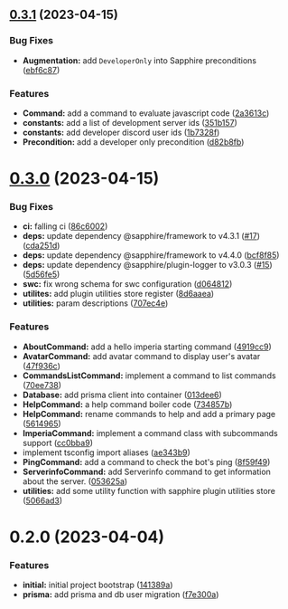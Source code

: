 

## [0.3.1](https://github.com/aeviterna/imperia/compare/0.3.0...0.3.1) (2023-04-15)


### Bug Fixes

* **Augmentation:** add `DeveloperOnly` into Sapphire preconditions ([ebf6c87](https://github.com/aeviterna/imperia/commit/ebf6c871bac1d233d8f0cedc492a0c65f27401d6))


### Features

* **Command:** add a command to evaluate javascript code ([2a3613c](https://github.com/aeviterna/imperia/commit/2a3613c415221addda881a2cca460b853f000f8c))
* **constants:** add a list of development server ids ([351b157](https://github.com/aeviterna/imperia/commit/351b157a7f85302924b701959c66069cd848af34))
* **constants:** add developer discord user ids ([1b7328f](https://github.com/aeviterna/imperia/commit/1b7328f2e6feb82bb5be4000a7793801066a372c))
* **Precondition:** add a developer only precondition ([d82b8fb](https://github.com/aeviterna/imperia/commit/d82b8fb3ff3c45ebe68908c9d73f829581ac1ba1))

# [0.3.0](https://github.com/aeviterna/imperia/compare/0.2.0...0.3.0) (2023-04-15)


### Bug Fixes

* **ci:** falling ci ([86c6002](https://github.com/aeviterna/imperia/commit/86c60028cf531c3f4c12af702f2fd152c7fbe122))
* **deps:** update dependency @sapphire/framework to v4.3.1 ([#17](https://github.com/aeviterna/imperia/issues/17)) ([cda251d](https://github.com/aeviterna/imperia/commit/cda251d7ce1c144fb172da0695e32895b444ae22))
* **deps:** update dependency @sapphire/framework to v4.4.0 ([bcf8f85](https://github.com/aeviterna/imperia/commit/bcf8f85f605648ff89b74e87f15e6ac4862099cd))
* **deps:** update dependency @sapphire/plugin-logger to v3.0.3 ([#15](https://github.com/aeviterna/imperia/issues/15)) ([5d56fe5](https://github.com/aeviterna/imperia/commit/5d56fe53460d2c5176bbd557e3e770b84e405ffe))
* **swc:** fix wrong schema for swc configuration ([d064812](https://github.com/aeviterna/imperia/commit/d064812873b4802bab50fd00b8d201a07b46a710))
* **utilites:** add plugin utilities store register ([8d6aaea](https://github.com/aeviterna/imperia/commit/8d6aaea68075f8e4d482b0251a52c6aacaf34688))
* **utilities:** param descriptions ([707ec4e](https://github.com/aeviterna/imperia/commit/707ec4e9ac8dc89dae331c9d596f80c0aeef8bc6))


### Features

* **AboutCommand:** add a hello imperia starting command ([4919cc9](https://github.com/aeviterna/imperia/commit/4919cc97953bffd622362eb2baf6aeb50ac049d6))
* **AvatarCommand:** add avatar command to display user's avatar ([47f936c](https://github.com/aeviterna/imperia/commit/47f936c150cb51971279f80b07fc5bf866a9717b))
* **CommandsListCommand:** implement a command to list commands ([70ee738](https://github.com/aeviterna/imperia/commit/70ee738f186a2cbab49c37b49f1264a683b38651))
* **Database:** add prisma client into container ([013dee6](https://github.com/aeviterna/imperia/commit/013dee635bdc16f0d2938b12944ab6e5975ebd94))
* **HelpCommand:** a help command boiler code ([734857b](https://github.com/aeviterna/imperia/commit/734857ba9c62326a26cbece47e54a3b67dc47fea))
* **HelpCommand:** rename commands to help and add a primary page ([5614965](https://github.com/aeviterna/imperia/commit/5614965b1a958db9c4e9b66ec2ad0101e0f6eaa2))
* **ImperiaCommand:** implement a command class with subcommands support ([cc0bba9](https://github.com/aeviterna/imperia/commit/cc0bba9f2a0fc81e247af0d223d98f8b6898af0f))
* implement tsconfig import aliases ([ae343b9](https://github.com/aeviterna/imperia/commit/ae343b9ff1a20bbbde047035beeae7bb00040b97))
* **PingCommand:** add a command to check the bot's ping ([8f59f49](https://github.com/aeviterna/imperia/commit/8f59f49bf8621abd2a47f1d25c1d1047a23780f7))
* **ServerinfoCommand:** add Serverinfo command to get information about the server. ([053625a](https://github.com/aeviterna/imperia/commit/053625a4dc683e0194f336eddd9cc77038552628))
* **utilities:** add some utility function with sapphire plugin utilities store ([5066ad3](https://github.com/aeviterna/imperia/commit/5066ad3061d67c718c092c7057b83715f45e099a))

# 0.2.0 (2023-04-04)


### Features

* **initial:** initial project bootstrap ([141389a](https://github.com/aeviterna/imperia/commit/141389ab0a12b54d23268156673054fc4961bcc9))
* **prisma:** add prisma and db user migration ([f7e300a](https://github.com/aeviterna/imperia/commit/f7e300a38db60edd9dbfe5b26ce7386e28f79fec))